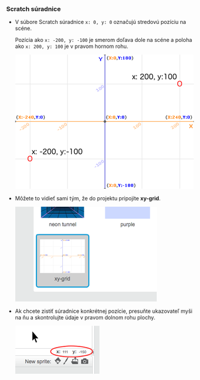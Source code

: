 ### Scratch súradnice

+ V súbore Scratch súradnice `x: 0, y: 0` označujú stredovú pozíciu na scéne.
    
    Pozícia ako `x: -200, y: -100` je smerom doľava dole na scéne a poloha ako `x: 200, y: 100` je v pravom hornom rohu.
    
    ![Súradnice súradníc](images/coordinates-stage.png)

+ Môžete to vidieť sami tým, že do projektu pripojíte **xy-grid**.
    
    ![Súradnice súradníc](images/coordinates-backdrop.png)

+ Ak chcete zistiť súradnice konkrétnej pozície, presuňte ukazovateľ myši na ňu a skontrolujte údaje v pravom dolnom rohu plochy.
    
    ![Čítanie súradníc](images/coordinates-xy-example.png)